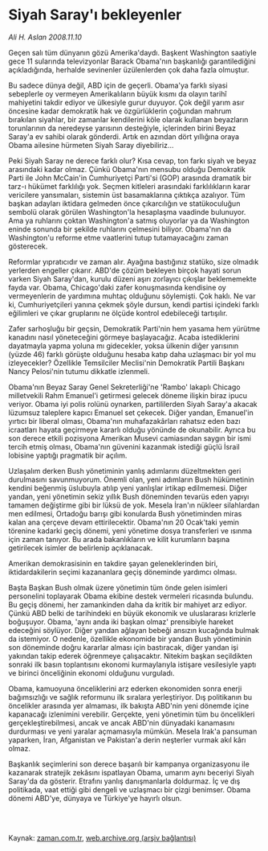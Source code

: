 # Siyah Saray'ı bekleyenler

*Ali H. Aslan 2008.11.10*

<td class="columnist-detail">
<p>Geçen salı tüm dünyanın gözü Amerika'daydı. Başkent Washington saatiyle gece 11 sularında televizyonlar Barack Obama'nın başkanlığı garantilediğini açıkladığında, herhalde sevinenler üzülenlerden çok daha fazla olmuştur.</p>
<p>
<div id="haberMetinDiv">
<p> Bu sadece dünya değil, ABD için de geçerli. Obama'ya farklı siyasi sebeplerle oy vermeyen Amerikalıların büyük kısmı da olayın tarihî mahiyetini takdir ediyor ve ülkesiyle gurur duyuyor. Çok değil yarım asır öncesine kadar demokratik hak ve özgürlüklerin çoğundan mahrum bırakılan siyahlar, bir zamanlar kendilerini köle olarak kullanan beyazların torunlarının da neredeyse yarısının desteğiyle, içlerinden birini Beyaz Saray'a ev sahibi olarak gönderdi. Artık en azından dört yıllığına oraya Obama ailesine hürmeten Siyah Saray diyebiliriz... 
<p> Peki Siyah Saray ne derece farklı olur? Kısa cevap, ton farkı siyah ve beyaz arasındaki kadar olmaz. Çünkü Obama'nın mensubu olduğu Demokratik Parti ile John McCain'in Cumhuriyetçi Parti'si (GOP) arasında dramatik bir tarz-ı hükümet farklılığı yok. Seçmen kitleleri arasındaki farklılıkların karar vericilere yansımaları, sistemin üst basamaklarına çıktıkça azalıyor. Tüm başkan adayları iktidara gelmeden önce çıkarcılığın ve statükoculuğun sembolü olarak görülen Washington'la hesaplaşma vaadinde bulunuyor. Ama ya ruhlarını çoktan Washington'a satmış oluyorlar ya da Washington eninde sonunda bir şekilde ruhlarını çelmesini biliyor. Obama'nın da Washington'u reforme etme vaatlerini tutup tutamayacağını zaman gösterecek. 
<p> Reformlar yıpratıcıdır ve zaman alır. Ayağına bastığınız statüko, size olmadık yerlerden engeller çıkarır. ABD'de çözüm bekleyen birçok hayati sorun varken Siyah Saray'dan, kurulu düzeni aşırı zorlayıcı çıkışlar beklememekte fayda var. Obama, Chicago'daki zafer konuşmasında kendisine oy vermeyenlerin de yardımına muhtaç olduğunu söylemişti. Çok haklı. Ne var ki, Cumhuriyetçileri yanına çekmek şöyle dursun, kendi partisi içindeki farklı eğilimleri ve çıkar gruplarını ne ölçüde kontrol edebileceği tartışılır. 
<p> Zafer sarhoşluğu bir geçsin, Demokratik Parti'nin hem yasama hem yürütme kanadını nasıl yöneteceğini görmeye başlayacağız. Acaba istediklerini dayatmayla yapma yoluna mı gidecekler, yoksa ülkenin diğer yarısının (yüzde 46) farklı görüşte olduğunu hesaba katıp daha uzlaşmacı bir yol mu izleyecekler? Özellikle Temsilciler Meclisi'nin Demokratik Partili Başkanı Nancy Pelosi'nin tutumu dikkatle izlenmeli.
<p> Obama'nın Beyaz Saray Genel Sekreterliği'ne 'Rambo' lakaplı Chicago milletvekili Rahm Emanuel'i getirmesi gelecek döneme ilişkin biraz ipucu veriyor. Obama iyi polis rolünü oynarken, partililerden Siyah Saray'a akacak lüzumsuz taleplere kapıcı Emanuel set çekecek. Diğer yandan, Emanuel'in yırtıcı bir liberal olması, Obama'nın muhafazakârları rahatsız eden bazı icraatları hayata geçirmeye kararlı olduğu yönünde de okunabilir. Ayrıca bu son derece etkili pozisyona Amerikan Musevi camiasından saygın bir ismi tercih etmiş olması, Obama'nın güvenini kazanmak istediği güçlü İsrail lobisine yaptığı pragmatik bir açılım. 
<p> Uzlaşalım derken Bush yönetiminin yanlış adımlarını düzeltmekten geri durulmasını savunmuyorum. Önemli olan, yeni adımların Bush hükümetinin kendini beğenmiş üslubuyla atılıp yeni yanlışlar irtikap edilmemesi. Diğer yandan, yeni yönetimin sekiz yıllık Bush döneminden tevarüs eden yapıyı tamamen değiştirme gibi bir lüksü de yok. Mesela İran'ın nükleer silahlardan men edilmesi, Ortadoğu barışı gibi konularda Bush yönetiminden miras kalan ana çerçeve devam ettirilecektir. Obama'nın 20 Ocak'taki yemin törenine kadarki geçiş dönemi, yeni yönetime dosya transferleri ve ısınma için zaman tanıyor. Bu arada bakanlıkların ve kilit kurumların başına getirilecek isimler de belirlenip açıklanacak. 
<p> Amerikan demokrasisinin en takdire şayan geleneklerinden biri, iktidardakilerin seçimi kazananlara geçiş döneminde yardımcı olması. 
<p> Başta Başkan Bush olmak üzere yönetimin tüm önde gelen isimleri personelini toplayarak Obama ekibine destek vermeleri ricasında bulundu. Bu geçiş dönemi, her zamankinden daha da kritik bir mahiyet arz ediyor. Çünkü ABD belki de tarihindeki en büyük ekonomik ve uluslararası krizlerle boğuşuyor. Obama, 'aynı anda iki başkan olmaz' prensibiyle hareket edeceğini söylüyor. Diğer yandan ağlayan bebeği ansızın kucağında bulmak da istemiyor. O nedenle, özellikle ekonomide bir yandan Bush yönetiminin son döneminde doğru kararlar alması için bastıracak, diğer yandan işi yakından takip ederek öğrenmeye çalışacaktır. Nitekim başkan seçildikten sonraki ilk basın toplantısını ekonomi kurmaylarıyla istişare vesilesiyle yaptı ve birinci önceliğinin ekonomi olduğunu vurguladı. 
<p> Obama, kamuoyuna önceliklerini arz ederken ekonomiden sonra enerji bağımsızlığı ve sağlık reformunu ilk sıralara yerleştiriyor. Dış politikanın bu öncelikler arasında yer almaması, ilk bakışta ABD'nin yeni dönemde içine kapanacağı izlenimini verebilir. Gerçekte, yeni yönetimin tüm bu öncelikleri gerçekleştirebilmesi, ancak ve ancak ABD'nin dünyadaki kanamasını durdurması ve yeni yaralar açmamasıyla mümkün. Mesela Irak'a pansuman yaparken, İran, Afganistan ve Pakistan'a derin neşterler vurmak akıl kârı olmaz. 
<p> Başkanlık seçimlerini son derece başarılı bir kampanya organizasyonu ile kazanarak stratejik zekâsını ispatlayan Obama, umarım aynı beceriyi Siyah Saray'da da gösterir. Etrafını yanlış danışmanlarla doldurmaz. İç ve dış politikada, vaat ettiği gibi dengeli ve uzlaşmacı bir çizgi benimser. Obama dönemi ABD'ye, dünyaya ve Türkiye'ye hayırlı olsun.</p></p></p></p></p></p></p></p></p></p></div>
</p>


<p><br>
		 </br></p></td>

Kaynak: [zaman.com.tr](http://zaman.com.tr/yazar.do?yazino=758758), [web.archive.org (arşiv bağlantısı)](http://web.archive.org/web/20120305082750/http://www.zaman.com.tr:80/yazar.do?yazino=758758)
